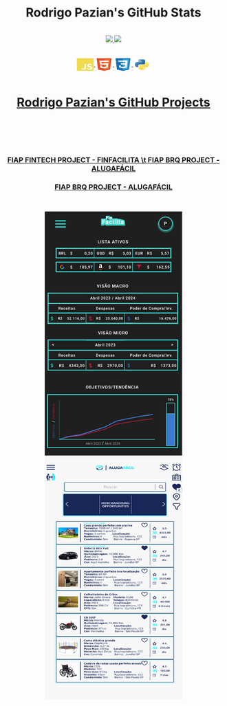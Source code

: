 <h1 align="center">
   Rodrigo Pazian's GitHub Stats
</h1>

<br>

<div align="center">
  <a href="https://github.com/rodrigopazian/github-readme-stats">
  <img height="200em" src="https://github-readme-stats.vercel.app/api?username=rodrigopazian&theme=cobalt&show_icons=true"/>
  <img height="200em" src="https://github-readme-stats.vercel.app/api/top-langs/?username=rodrigopazian&layout=compact&langs_count=16&theme=cobalt"/>  
</div>

<br>

<div align="center" style="display: inline_block"><br>
  <img align="center" alt="RP-Js" height="30" width="40" src="https://raw.githubusercontent.com/devicons/devicon/master/icons/javascript/javascript-plain.svg">
  <img align="center" alt="RP-HTML" height="30" width="40" src="https://raw.githubusercontent.com/devicons/devicon/master/icons/html5/html5-original.svg">
  <img align="center" alt="RP-CSS" height="30" width="40" src="https://raw.githubusercontent.com/devicons/devicon/master/icons/css3/css3-original.svg">
  <img align="center" alt="RP-Python" height="30" width="40" src="https://raw.githubusercontent.com/devicons/devicon/master/icons/python/python-original.svg">
</div>

<br>

<h1 align="center">
  Rodrigo Pazian's GitHub Projects
</h1>

<br><br>


<div align="center" style="display: inline_block"><br>
   
   <h3 align="center" width="50">FIAP FINTECH PROJECT - FINFACILITA \t FIAP BRQ PROJECT - ALUGAFÁCIL</h3>
   <h3 align="center" width="50">FIAP BRQ PROJECT - ALUGAFÁCIL</h3>
   
   
</div>

<div align="center"  style="display: inline_block"><br>

   <a href="https://github.com/rodrigopazian/Projeto-FIAP-Fintech-99583"><img  align="center" alt="RP-Js" height="568" width="320" margin="10" src="images/Finfacilita.png" height="300px"></a>
   <a href="https://github.com/rodrigopazian/Challenge-BRQ-FIAP-AlugaFacil"><img  align="center" alt="RP-Js" height="568" width="320" margin="10" src="images/Alugafacil.png" height="400px"></a>
   
</div>


